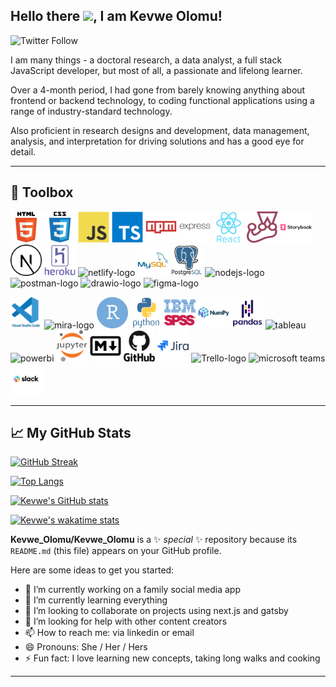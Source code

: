 ## Hello there <img src="https://raw.githubusercontent.com/MartinHeinz/MartinHeinz/master/wave.gif" width="30px">, I am Kevwe Olomu!
![Twitter Follow](https://img.shields.io/twitter/follow/Kevwe_Olomu?style=social)

I am many things - a doctoral research, a data analyst, a full stack JavaScript developer, but most of all, a passionate and lifelong learner.

Over a 4-month period, I had gone from barely knowing anything about frontend or backend technology, to coding functional applications using a range of industry-standard technology.

Also proficient in research designs and development, data management, analysis, and interpretation for driving solutions and has a good eye for detail. 

---

## 🧰 Toolbox

<img src="https://raw.githubusercontent.com/devicons/devicon/2ae2a900d2f041da66e950e4d48052658d850630/icons/html5/html5-original-wordmark.svg" alt="hmtl-logo" width="50" height="50"/>   <img src="https://raw.githubusercontent.com/devicons/devicon/2ae2a900d2f041da66e950e4d48052658d850630/icons/css3/css3-original-wordmark.svg" alt="CSS Logo" width="50" height="50"/>    <img src="https://raw.githubusercontent.com/devicons/devicon/2ae2a900d2f041da66e950e4d48052658d850630/icons/javascript/javascript-original.svg" alt="JavaScript Logo" width="50" height="50"/>    <img src="https://raw.githubusercontent.com/devicons/devicon/2ae2a900d2f041da66e950e4d48052658d850630/icons/typescript/typescript-original.svg" alt="typescript-log" width="50" height="50"/>   <img src="https://raw.githubusercontent.com/devicons/devicon/2ae2a900d2f041da66e950e4d48052658d850630/icons/npm/npm-original-wordmark.svg" alt="npm-logo" width="50" height="50"/>    <img src="https://raw.githubusercontent.com/devicons/devicon/2ae2a900d2f041da66e950e4d48052658d850630/icons/express/express-original-wordmark.svg" alt="express-logo" width="50" height="50"/>  <img src="https://raw.githubusercontent.com/devicons/devicon/2ae2a900d2f041da66e950e4d48052658d850630/icons/react/react-original-wordmark.svg" alt="react-logo" width="50" height="50"/>          <img src="https://raw.githubusercontent.com/devicons/devicon/2ae2a900d2f041da66e950e4d48052658d850630/icons/jest/jest-plain.svg" alt="jest-logo" width="50" height="50"/>         <img src="https://raw.githubusercontent.com/devicons/devicon/2ae2a900d2f041da66e950e4d48052658d850630/icons/storybook/storybook-original-wordmark.svg" alt="storybook-logo" width="50" height="50"/>         <img src="https://raw.githubusercontent.com/devicons/devicon/2ae2a900d2f041da66e950e4d48052658d850630/icons/nextjs/nextjs-line.svg" alt="next-logo" width="50" height="50" />      <img src="https://raw.githubusercontent.com/devicons/devicon/2ae2a900d2f041da66e950e4d48052658d850630/icons/heroku/heroku-original-wordmark.svg" alt="heroku-logo" width="50" height="50"/>   <img src="https://tse3.mm.bing.net/th?id=OIP.zdhsRFGtpcDJb05uYI24KgHaCy&pid=Api&P=0&w=460&h=173" alt="netlify-logo" width="50" height="50"/>    <img src="https://raw.githubusercontent.com/devicons/devicon/2ae2a900d2f041da66e950e4d48052658d850630/icons/mysql/mysql-original-wordmark.svg" alt="mysql-logo" width="50" height="50" />   <img src="https://raw.githubusercontent.com/devicons/devicon/2ae2a900d2f041da66e950e4d48052658d850630/icons/postgresql/postgresql-original-wordmark.svg" alt="postgresql-logo" width="50" height="50" />   <img src="https://tse2.mm.bing.net/th?id=OIP.5gf2JQQmWla-GU-WXTrGcgHaE8&pid=Api&P=0&w=251&h=167" alt="nodejs-logo" width="50" height="50"/>   <img src="https://tse3.mm.bing.net/th?id=OIP.fGofz99Sl9aGwYnCWDu0NwHaGp&pid=Api&P=0&w=207&h=186" alt="postman-logo" width="50" height="50"/>  <img src="https://tse2.mm.bing.net/th?id=OIP.LhmmwrSjn4Nhu7ryBWeTCgAAAA&pid=Api&P=0&w=268&h=179" alt="drawio-logo" width="50" height="50"/>   <img src="https://tse2.mm.bing.net/th?id=OIP.l6j4RsmErtRw4lAmhuEMbAHaFR&pid=Api&P=0&w=246&h=174" alt="figma-logo" width="50" height="50"/>  




<img src="https://raw.githubusercontent.com/devicons/devicon/2ae2a900d2f041da66e950e4d48052658d850630/icons/vscode/vscode-original-wordmark.svg" alt="vscode-logo" width="50" height="50"/>    <img src="https://tse3.explicit.bing.net/th?id=OIP.LhP_9Mg7jSkMxu3BpWTVbwHaEH&pid=Api&P=0&w=303&h=168" alt="mira-logo" width="50" height="50"/>    <img src="https://raw.githubusercontent.com/devicons/devicon/2ae2a900d2f041da66e950e4d48052658d850630/icons/rstudio/rstudio-original.svg" alt="r-logo" width="50" height="50"/>     <img src="https://raw.githubusercontent.com/devicons/devicon/2ae2a900d2f041da66e950e4d48052658d850630/icons/python/python-original-wordmark.svg" alt="python-logo" width="50" height="50"/>     <img src="https://raw.githubusercontent.com/devicons/devicon/2ae2a900d2f041da66e950e4d48052658d850630/icons/spss/spss-original.svg" alt="SPSS-logo" width="50" height="50"/>      <img src="https://raw.githubusercontent.com/devicons/devicon/2ae2a900d2f041da66e950e4d48052658d850630/icons/numpy/numpy-original-wordmark.svg" alt="numpy-logo" width="50" height="50"/>      <img src="https://raw.githubusercontent.com/devicons/devicon/2ae2a900d2f041da66e950e4d48052658d850630/icons/pandas/pandas-original-wordmark.svg" alt="pandas-logo" width="50" height="50"/>    <img src="https://tse2.mm.bing.net/th?id=OIP.V10lF-EdgGdn-LgPGkzcjwHaHa&pid=Api&P=0&w=163&h=163" alt="tableau" width="50" height="50"/>   <img src="https://tse3.mm.bing.net/th?id=OIP.f1JRmsn_IZI-BsxtIpaYTgHaHa&pid=Api&P=0&w=166&h=166" alt="powerbi" width="50" height="50"/>    <img src="https://raw.githubusercontent.com/devicons/devicon/2ae2a900d2f041da66e950e4d48052658d850630/icons/jupyter/jupyter-original-wordmark.svg" alt="jupiter-logo" width="50" height="50"/>   <img src="https://raw.githubusercontent.com/devicons/devicon/2ae2a900d2f041da66e950e4d48052658d850630/icons/markdown/markdown-original.svg" alt="markdown-logo" width="50" height="50"/>      <img src="https://raw.githubusercontent.com/devicons/devicon/2ae2a900d2f041da66e950e4d48052658d850630/icons/github/github-original-wordmark.svg" alt="github-logo" width="50" height="50"/>   <img src="https://raw.githubusercontent.com/devicons/devicon/2ae2a900d2f041da66e950e4d48052658d850630/icons/jira/jira-original-wordmark.svg" alt="jira-logo" width="50" height="50"/>     <img src="https://tse2.mm.bing.net/th?id=OIP.oVQdf94Q8CHyZFMkmvvscAHaEK&pid=Api&P=0&w=298&h=168" alt="Trello-logo" width="50" height="50"/>  <img src="https://tse3.mm.bing.net/th?id=OIP.69k9koGr925aqD2uujSQpgHaEK&pid=Api&P=0&w=304&h=171" alt="microsoft teams" width="50" height="50"/>   <img src="https://raw.githubusercontent.com/devicons/devicon/2ae2a900d2f041da66e950e4d48052658d850630/icons/slack/slack-original-wordmark.svg" alt="slack-Logo" width="50" height="50"/>    

---

## &#x1f4c8; My GitHub Stats

[![GitHub Streak](http://github-readme-streak-stats.herokuapp.com?user=kevweolomu&theme=dark&background=000000)](https://git.io/streak-stats)

[![Top Langs](https://github-readme-stats.vercel.app/api/top-langs/?username=kevweolomu&langs_count=8)](https://github.com/kevweolomu/github-readme-stats)

[![Kevwe's GitHub stats](https://github-readme-stats.vercel.app/api?username=kevweolomu&theme=radical)](https://github.com/anuraghazra/github-readme-stats)

[![Kevwe's wakatime stats](https://github-readme-stats.vercel.app/api/wakatime?username=olomu)](https://github.com/kevweolomu/github-readme-stats)

**Kevwe_Olomu/Kevwe_Olomu** is a ✨ _special_ ✨ repository because its `README.md` (this file) appears on your GitHub profile.

Here are some ideas to get you started:

- 🔭 I’m currently working on a family social media app
- 🌱 I’m currently learning everything
- 👯 I’m looking to collaborate on projects using next.js and gatsby
- 🤔 I’m looking for help with other content creators
- 📫 How to reach me: via linkedin or email
- 😄 Pronouns: She / Her / Hers
- ⚡ Fun fact: I love learning new concepts, taking long walks and cooking

---


